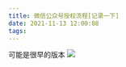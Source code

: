 ```yaml
---
title: 微信公众号授权流程[记录一下]
date: 2021-11-13 12:00:08
tags:
---
```


可能是很早的版本
![](/images/20211113/f05d055280c2e92ee96018088169bbd0.png)